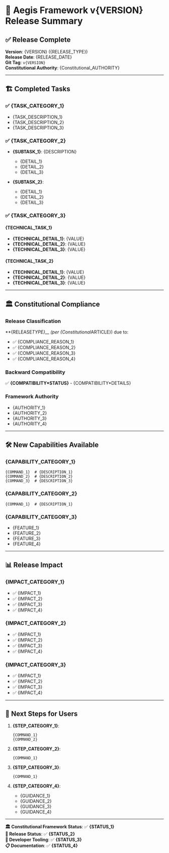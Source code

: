 <!--
@aegisFrameworkVersion: 2.4.0
@intent: Standard template for release documentation
-->

# 🚀 Aegis Framework v{VERSION} Release Summary

## ✅ **Release Complete**

**Version**: {VERSION} ({RELEASE_TYPE})  
**Release Date**: {RELEASE_DATE}  
**Git Tag**: `v{VERSION}`  
**Constitutional Authority**: {Constitutional_AUTHORITY}

---

## 🏗️ **Completed Tasks**

### ✅ {TASK_CATEGORY_1}

- {TASK_DESCRIPTION_1}
- {TASK_DESCRIPTION_2}
- {TASK_DESCRIPTION_3}

### ✅ {TASK_CATEGORY_2}

- __{SUBTASK_1}__: {DESCRIPTION}
  - {DETAIL_1}
  - {DETAIL_2}
  - {DETAIL_3}

- __{SUBTASK_2}__:
  - {DETAIL_1}
  - {DETAIL_2}
  - {DETAIL_3}

### ✅ {TASK_CATEGORY_3}

#### **{TECHNICAL_TASK_1}**

- __{TECHNICAL_DETAIL_1}__: {VALUE}
- __{TECHNICAL_DETAIL_2}__: {VALUE}
- __{TECHNICAL_DETAIL_3}__: {VALUE}

#### **{TECHNICAL_TASK_2}**

- __{TECHNICAL_DETAIL_1}__: {VALUE}
- __{TECHNICAL_DETAIL_2}__: {VALUE}
- __{TECHNICAL_DETAIL_3}__: {VALUE}

---

## 🏛️ **Constitutional Compliance**

### **Release Classification**

**{RELEASE*TYPE}__ (per {Constitutional*ARTICLE}) due to:

- ✅ {COMPLIANCE_REASON_1}
- ✅ {COMPLIANCE_REASON_2}
- ✅ {COMPLIANCE_REASON_3}
- ✅ {COMPLIANCE_REASON_4}

### **Backward Compatibility**

✅ **{COMPATIBILITY*STATUS}** - {COMPATIBILITY*DETAILS}

### **Framework Authority**

- {AUTHORITY_1}
- {AUTHORITY_2}
- {AUTHORITY_3}
- {AUTHORITY_4}

---

## 🛠️ **New Capabilities Available**

### **{CAPABILITY_CATEGORY_1}**

```
{COMMAND_1}  # {DESCRIPTION_1}
{COMMAND_2}  # {DESCRIPTION_2}
{COMMAND_3}  # {DESCRIPTION_3}
```

### **{CAPABILITY_CATEGORY_2}**

```
{COMMAND_1}  # {DESCRIPTION_1}
```

### **{CAPABILITY_CATEGORY_3}**

- {FEATURE_1}
- {FEATURE_2}
- {FEATURE_3}
- {FEATURE_4}

---

## 📊 **Release Impact**

### **{IMPACT_CATEGORY_1}**

- ✅ {IMPACT_1}
- ✅ {IMPACT_2}
- ✅ {IMPACT_3}
- ✅ {IMPACT_4}

### **{IMPACT_CATEGORY_2}**

- ✅ {IMPACT_1}
- ✅ {IMPACT_2}
- ✅ {IMPACT_3}
- ✅ {IMPACT_4}

### **{IMPACT_CATEGORY_3}**

- ✅ {IMPACT_1}
- ✅ {IMPACT_2}
- ✅ {IMPACT_3}
- ✅ {IMPACT_4}

---

## 🎯 **Next Steps for Users**

1. __{STEP_CATEGORY_1}__:

   ```
   {COMMAND_1}
   {COMMAND_2}
   ```

2. __{STEP_CATEGORY_2}__:

   ```
   {COMMAND_1}
   ```

3. __{STEP_CATEGORY_3}__:

   ```
   {COMMAND_1}
   ```

4. __{STEP_CATEGORY_4}__:
   - {GUIDANCE_1}
   - {GUIDANCE_2}
   - {GUIDANCE_3}
   - {GUIDANCE_4}

---

**🏛️ Constitutional Framework Status**: ✅ **{STATUS_1}**  
**🚀 Release Status**: ✅ **{STATUS_2}**  
**🔧 Developer Tooling**: ✅ **{STATUS_3}**  
**📋 Documentation**: ✅ **{STATUS_4}**
